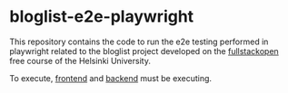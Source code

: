 # bloglist-e2e-playwright
This repository contains the code to run the e2e testing performed in playwright related to the bloglist project developed on the [fullstackopen](https://fullstackopen.com/en/) free course of the Helsinki University.

To execute, [frontend](https://github.com/AlejandroGorgues/bloglist-frontend) and [backend](https://github.com/AlejandroGorgues/bloglist-backend) must be executing.
